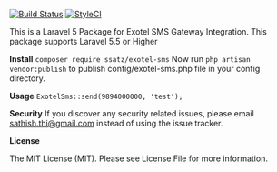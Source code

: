 [![Build Status](https://travis-ci.org/ssatz/exotel-sms.svg?branch=master)](https://travis-ci.org/ssatz/exotel-sms) [![StyleCI](https://github.styleci.io/repos/154660857/shield?branch=master)](https://github.styleci.io/repos/154660857)

This is a Laravel 5 Package for Exotel SMS Gateway Integration. 
This package supports Laravel 5.5 or Higher

**Install**
`composer require ssatz/exotel-sms`
Now run `php artisan vendor:publish` to publish config/exotel-sms.php file in your config directory.

**Usage**
`ExotelSms::send(9894000000, 'test');`

**Security**
If you discover any security related issues, please email sathish.thi@gmail.com instead of using the issue tracker.

**License**

The MIT License (MIT). Please see License File for more information.
